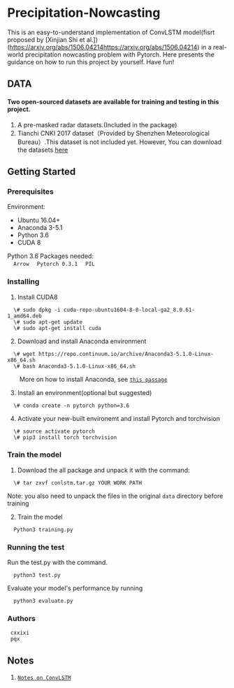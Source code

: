 # Precipitation-Nowcasting

This is an easy-to-understand implementation of ConvLSTM model(fisrt proposed by [Xinjian Shi et al.])(https://arxiv.org/abs/1506.04214https://arxiv.org/abs/1506.04214) in a real-world precipitation nowcasting problem with Pytorch. Here presents the guidance on how to run this project by yourself. Have fun!

## DATA
#### Two open-sourced datasets are available for training and testing in this project.

1. A pre-masked radar datasets.(Included in the package)     
2. Tianchi CNKI 2017 dataset（Provided by Shenzhen Meteorological Bureau）.This dataset is not included yet. However, You can download the datasets [here](https://tianchi.aliyun.com/competition/information.htm?spm=5176.100067.5678.2.6d453864enogCW&raceId=231596)

## Getting Started
### Prerequisites  
Environment:   
* Ubuntu 16.04+   
* Anaconda 3-5.1  
* Python 3.6  
* CUDA 8
     
Python 3.6 Packages needed:  
&ensp;&ensp;`Arrow`
&ensp;&ensp;`Pytorch 0.3.1` 
&ensp;&ensp;`PIL`

### Installing
1. Install CUDA8
```
  \# sudo dpkg -i cuda-repo-ubuntu1604-8-0-local-ga2_8.0.61-1_amd64.deb
  \# sudo apt-get update
  \# sudo apt-get install cuda
```
2. Download and install Anaconda environment 
```
  \# wget https://repo.continuum.io/archive/Anaconda3-5.1.0-Linux-x86_64.sh
  \# bash Anaconda3-5.1.0-Linux-x86_64.sh
```
&ensp;&ensp;&ensp;&ensp;More on how to install Anaconda, see [`this passage`](https://www.jianshu.com/p/03d757283339)  

3. Install an environment(optional but suggested)
```
  \# conda create -n pytorch python=3.6 
```
4. Activate your new-built environemt and install Pytorch and torchvision
```
  \# source activate pytorch 
  \# pip3 install torch torchvision
```

### Train the model 

1. Download the all package and unpack it with the command:  
``` 
  \# tar zxvf conlstm.tar.gz YOUR WORK PATH
```  
Note: you also need to unpack the files in the original `data` directory before training  

2. Train the model 
```
  Python3 training.py
```

### Running the test 

Run the test.py with the command. 
```
  python3 test.py  
```
Evaluate your model's performance by running 
```
  python3 evaluate.py
```

### Authors  
     cxxixi
     pqx

## Notes
1. [`Notes on ConvLSTM`](https://github.com/cxxixi/Precipitation-Nowcasting/issues/1)
